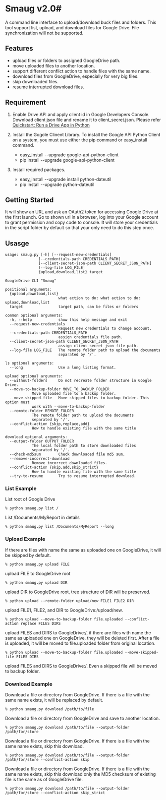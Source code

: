 # Smaug v2.0#

A command line interface to upload/download buck files and folders.
This tool support list, upload, and download files for Google Drive.
File synchronization will not be supported.

## Features ##

* upload files or folders to assigned GoogleDrive path.
 * move uploaded files to another location.
 * support different conflict action to handle files with the same name.
* download files from GoogleDrive, especially for very big files.
 * skip downloaded files.
 * resume interrupted download files.

## Requirement ##

1. Enable Drive API and apply client id in Google Developers Console.
   Download client json file and rename it to client_secret.json.
   Please refer [Quickstart: Run a Drive App in Python][quickstart]

2. Install the Gogole Clinent Library.
   To install the Google API Python Client on a system, you must use either the pip command or easy_install command.
   * easy_install --upgrade google-api-python-client
   * pip install --upgrade google-api-python-client

3. Install required packages.
   * easy_install --upgrade install python-dateutil
   * pip install --upgrade python-dateutil

[quickstart]: https://developers.google.com/drive/web/quickstart/quickstart-python

## Getting Started ##

It will show an URL and ask an OAuth2 token for accessing Google Drive at the first launch. Go to shown url in a browser, log into your Google account to grant permission and copy code to console. It will store your credentials in the script folder by default so that your only need to do this step once.

## Usasge ##

	usage: smaug.py [-h] [--request-new-credentials]
	               [--credentials-path CREDENTIALS_PATH]
	               [--client-secret-json-path CLIENT_SECRET_JSON_PATH]
	               [--log-file LOG_FILE]
	               {upload,download,list} target

	GoogleDrive CLI "Smaug"

	positional arguments:
	  {upload,download,list}
	                        what action to do: what action to do: upload,download,list
	  target                target path, can be files or folders

	common optional arguments:
	  -h, --help            show this help message and exit
	  --request-new-credentials
	                        Request new credentials to change account.
	  --credentials-path CREDENTIALS_PATH
	                        assign credentials file path.
	  --client-secret-json-path CLIENT_SECRET_JSON_PATH
	                        assign client secret json file path.
	  --log-file LOG_FILE   The remote folder path to upload the documents
	                        separated by '/'.

	ls optional arguments:
	  --long                Use a long listing format.

	upload optional arguments:
	  --without-folders     Do not recreate folder structure in Google Drive.
	  --move-to-backup-folder MOVE_TO_BACKUP_FOLDER
				Move uploaded file to a backup folder.
	  --move-skipped-file   Move skipped files to backup folder. This option must
				work with --move-to-backup-folder
	  --remote-folder REMOTE_FOLDER
				The remote folder path to upload the documents
				separated by '/'.
	  --conflict-action {skip,replace,add}
				How to handle existing file with the same title

	download optional arguments:
	  --output-folder OUTPUT_FOLDER
				The local folder path to store downloaded files
				separated by '/'.
	  --check-md5sum        Check downloaded file md5 sum.
	  --remove-incorrect-download
				Remove incorrect downloaded files.
	  --conflict-action {skip,add,skip_strict}
				How to handle existing file with the same title
	  --try-to-resume       Try to resume interrupted download.


### List Example ###

List root of Google Drive

	% python smaug.py list /

List /Documents/MyReport in details

	% python smaug.py list /Documents/MyReport --long

### Upload Example ###

If there are files with name the same as uploaded one on GoogleDrive, it will be skipped by default.

	% python smaug.py upload FILE

upload FILE to GoogleDrive root

	% python smaug.py upload DIR
	
upload DIR to GoogleDrive root, tree structure of DIR will be preserved.

	% python upload --remote-folder upload/new FILE1 FILE2 DIR

upload FILE1, FILE2, and DIR to GoogleDrive:/upload/new.

	% python upload --move-to-backup-folder file.uploaded --conflict-action replace FILES DIRS

upload FILES and DIRS to GoogleDrive:/, if there are files with name the same as uploaded one on GoogleDrive, they will be deleted first. After a file is uploaded, it will be moved to file.uploaded folder from original location.

	% python upload --move-to-backup-folder file.uploaded --move-skipped-file FILES DIRS

upload FILES and DIRS to GoogleDrive:/. Even a skipped file will be moved to backup folder.

### Download Example ###

Download a file or directory from GoogleDrive. If there is a file with the same name exists, it will be replaced by default.

	% python smaug.py download /path/to/file

Download a file or directory from GoogleDrive and save to another location.

	% python smaug.py download /path/to/file --output-folder /path/for/store

Download a file or directory from GoogleDrive. If there is a file with the same name exists, skip this download.

	% python smaug.py download /path/to/file --output-folder /path/for/store --conflict-action skip

Download a file or directory from GoogleDrive. If there is a file with the same name exists, skip this download only the MD5 checksum of existing file is the same as of GoogleDrive file.

	% python smaug.py download /path/to/file --output-folder /path/for/store --conflict-action skip_strict

